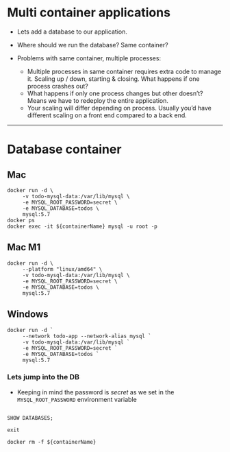 # Multi container applications

*	Lets add a database to our application.

*	Where should we run the database? Same container?

*	Problems with same container, multiple processes:
    *	Multiple processes in same container requires extra code to manage it. Scaling up / down, starting & closing. What happens if one process crashes out?
    * What happens if only one process changes but other doesn’t? Means we have to redeploy the entire application.
    *	Your scaling will differ depending on process. Usually you’d have different scaling on a front end compared to a back end.


---


# Database container

## Mac
```
docker run -d \
     -v todo-mysql-data:/var/lib/mysql \
     -e MYSQL_ROOT_PASSWORD=secret \
     -e MYSQL_DATABASE=todos \
     mysql:5.7
docker ps
docker exec -it ${containerName} mysql -u root -p
```

## Mac M1
```
docker run -d \
     --platform "linux/amd64" \
     -v todo-mysql-data:/var/lib/mysql \
     -e MYSQL_ROOT_PASSWORD=secret \
     -e MYSQL_DATABASE=todos \
     mysql:5.7
```

## Windows
```
docker run -d `
     --network todo-app --network-alias mysql `
     -v todo-mysql-data:/var/lib/mysql `
     -e MYSQL_ROOT_PASSWORD=secret `
     -e MYSQL_DATABASE=todos `
     mysql:5.7
```

### Lets jump into the DB

* Keeping in mind the password is _secret_ as we set in the `MYSQL_ROOT_PASSWORD` environment variable

```

SHOW DATABASES;

exit
```

```
docker rm -f ${containerName}
```